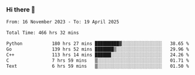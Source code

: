 ### Hi there 👋

<!--
**floyiac/floyiac** is a ✨ _special_ ✨ repository because its `README.md` (this file) appears on your GitHub profile.

Here are some ideas to get you started:

- 🔭 I’m currently working on ...
- 🌱 I’m currently learning ...
- 👯 I’m looking to collaborate on ...
- 🤔 I’m looking for help with ...
- 💬 Ask me about ...
- 📫 How to reach me: ...
- 😄 Pronouns: ...
- ⚡ Fun fact: ...
-->

<!--START_SECTION:waka-->

```txt
From: 16 November 2023 - To: 19 April 2025

Total Time: 466 hrs 32 mins

Python           180 hrs 27 mins █████████▓░░░░░░░░░░░░░░░   38.65 %
Go               139 hrs 52 mins ███████▒░░░░░░░░░░░░░░░░░   29.96 %
C++              113 hrs 14 mins ██████░░░░░░░░░░░░░░░░░░░   24.26 %
C                7 hrs 59 mins   ▒░░░░░░░░░░░░░░░░░░░░░░░░   01.71 %
Text             6 hrs 59 mins   ▒░░░░░░░░░░░░░░░░░░░░░░░░   01.50 %
```

<!--END_SECTION:waka-->
